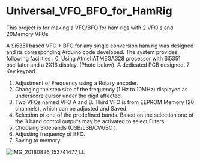 # Universal_VFO_BFO_for_HamRig
This project is for making a VFO/BFO for ham rigs with 2 VFO's and 20Memory VFOs 

A Si5351 based VFO + BFO for any single conversion ham rig was designed and its corresponding Arduino code developed. The system provides following facilities :
0. Using Atmel ATMEGA328 processor with Si5351 oscillator and a 2X16 display. (Photo below). A dedicated PCB designed. 7 Key keypad.
1. Adjustment of Frequency using a Rotary encoder.
2. Changing the step size of the frequency (1 Hz to 10MHz) displayed as underscore cursor under the digit affected.
3. Two VFOs named VFO A and B. Third VFO is from EEPROM Memory  (20 channels), which can be adjusted and Saved.
4. Selection of one of the predefined bands. Based on the selection one of the 3 band control outputs may be activated to select Filters.
5. Choosing Sidebands (USB/LSB/CW/BC ).
6. Adjusting frequency of BFO.
7. Saving to memory.

![IMG_20180826_153741477_LL](https://github.com/user-attachments/assets/19047267-157b-4989-b68f-707d6a27cb93)
